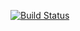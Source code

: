 [![Build Status](https://travis-ci.org/dkandalov/parser4k.svg?branch=master)](https://travis-ci.org/dkandalov/parser4k)
